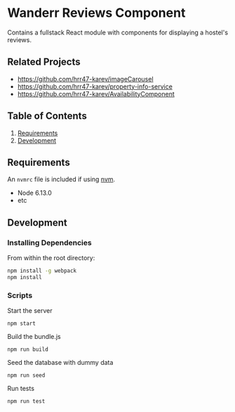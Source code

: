 # Wanderr Reviews Component

Contains a fullstack React module with components for displaying a hostel's reviews.

## Related Projects
  
  - https://github.com/hrr47-karev/imageCarousel
  - https://github.com/hrr47-karev/property-info-service
  - https://github.com/hrr47-karev/AvailabilityComponent

## Table of Contents

1. [Requirements](#requirements)
1. [Development](#development)

## Requirements

An `nvmrc` file is included if using [nvm](https://github.com/creationix/nvm).
- Node 6.13.0
- etc

## Development

### Installing Dependencies

From within the root directory:
```sh
npm install -g webpack
npm install
```
### Scripts
Start the server
```
npm start
```
Build the bundle.js
```
npm run build
```
Seed the database with dummy data
```
npm run seed
```
Run tests
```
npm run test
```
